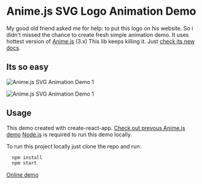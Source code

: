 # Anime.js SVG Logo Animation Demo

My good old friend asked me for help: to put this logo on his website.
So i didn't missed the chance to create fresh simple animation demo. 
It uses hottest version of [Anime.js](https://animejs.com/) (3.x)
This lib keeps killing it. Just [check its new docs](https://animejs.com/documentation/).

## Its so easy

![Anime.js SVG Animation Demo 1](misc/1.gif)

![Anime.js SVG Animation Demo 1](misc/2.gif)

## Usage

This demo created with create-react-app.
[Check out prevous Anime.js demo](https://github.com/andreystarkov/animejs-svg-experiment)
[Node.js](https://nodejs.org/en/) is required to run this demo locally.

To run this project locally just clone the repo and run:

```bash
  npm install
  npm start
```

[Online demo](http://stepiveter.ru/)
